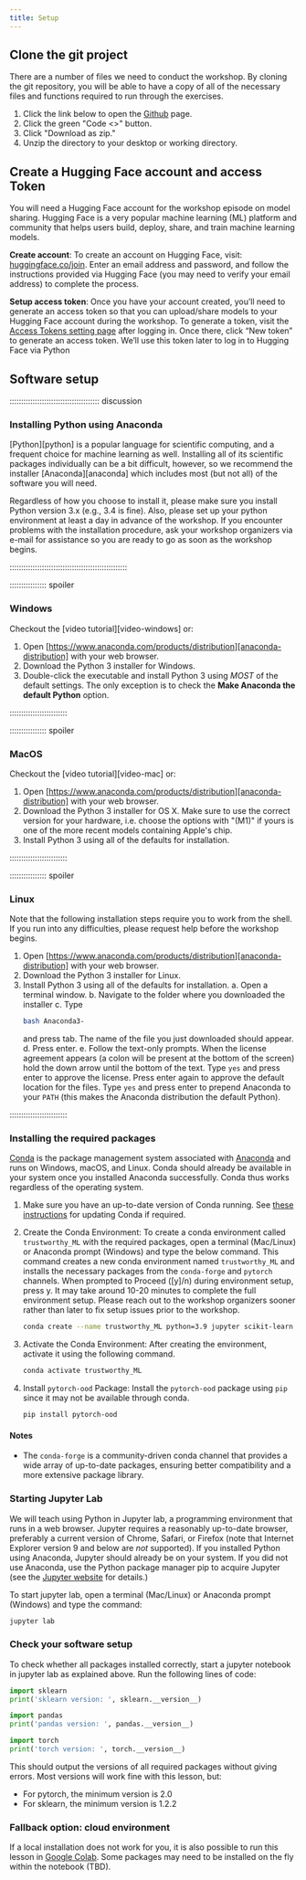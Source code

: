 ```yaml
---
title: Setup
---
```

## Clone the git project
<!--
## Data Sets
FIXME: place any data you want learners to use in `episodes/data` and then use
       a relative link ( [data zip file](data/lesson-data.zip) ) to provide a
       link to it, replacing the example.com link. Download the [data zip file](https://example.com/FIXME) and unzip it to your Desktop
-->

There are a number of files we need to conduct the workshop. By cloning the git repository, you will be able to have a copy of all of the necessary files and functions required to run through the exercises.

1. Click the link below to open the [Github](https://github.com/carpentries-incubator/fair-explainable-ml/tree/main) page.
2. Click the green "Code <>" button.
3. Click "Download as zip."
4. Unzip the directory to your desktop or working directory.

## Create a Hugging Face account and access Token
You will need a Hugging Face account for the workshop episode on model sharing. Hugging Face is a very popular machine learning (ML) platform and community that helps users build, deploy, share, and train machine learning models. 

**Create account**: To create an account on Hugging Face, visit: [huggingface.co/join](https://huggingface.co/join). Enter an email address and password, and follow the instructions provided via Hugging Face (you may need to verify your email address) to complete the process.

**Setup access token**: Once you have your account created, you’ll need to generate an access token so that you can upload/share models to your Hugging Face account during the workshop. To generate a token, visit the [Access Tokens setting page](https://huggingface.co/settings/tokens) after logging in. Once there, click “New token” to generate an access token. We’ll use this token later to log in to Hugging Face via Python

## Software setup

::::::::::::::::::::::::::::::::::::::: discussion

### Installing Python using Anaconda

[Python][python] is a popular language for scientific computing, and a frequent choice
for machine learning as well. Installing all of its scientific packages
individually can be a bit difficult, however, so we recommend the installer [Anaconda][anaconda]
which includes most (but not all) of the software you will need.

Regardless of how you choose to install it, please make sure you install Python
version 3.x (e.g., 3.4 is fine). Also, please set up your python environment at
least a day in advance of the workshop.  If you encounter problems with the
installation procedure, ask your workshop organizers via e-mail for assistance so
you are ready to go as soon as the workshop begins.

:::::::::::::::::::::::::::::::::::::::::::::::::::

:::::::::::::::: spoiler

### Windows

Checkout the [video tutorial][video-windows] or:

1. Open [https://www.anaconda.com/products/distribution][anaconda-distribution]
with your web browser.
2. Download the Python 3 installer for Windows.
3. Double-click the executable and install Python 3 using _MOST_ of the
   default settings. The only exception is to check the
   **Make Anaconda the default Python** option.

:::::::::::::::::::::::::

:::::::::::::::: spoiler

### MacOS

Checkout the [video tutorial][video-mac] or:

1. Open [https://www.anaconda.com/products/distribution][anaconda-distribution]
   with your web browser.
2. Download the Python 3 installer for OS X.
   Make sure to use the correct version for your hardware, 
   i.e. choose the options with "(M1)" if yours is one of the more recent models
   containing Apple's chip.
3. Install Python 3 using all of the defaults for installation.

:::::::::::::::::::::::::


:::::::::::::::: spoiler

### Linux

Note that the following installation steps require you to work from the shell.
If you run into any difficulties, please request help before the workshop begins.

1.  Open [https://www.anaconda.com/products/distribution][anaconda-distribution] with your web browser.
2.  Download the Python 3 installer for Linux.
3.  Install Python 3 using all of the defaults for installation.
    a.  Open a terminal window.
    b.  Navigate to the folder where you downloaded the installer
    c.  Type
    ```bash
    bash Anaconda3-
    ```
    and press tab.  The name of the file you just downloaded should appear.
    d.  Press enter.
    e.  Follow the text-only prompts.  When the license agreement appears (a colon
        will be present at the bottom of the screen) hold the down arrow until the
        bottom of the text. Type `yes` and press enter to approve the license. Press
        enter again to approve the default location for the files. Type `yes` and
        press enter to prepend Anaconda to your `PATH` (this makes the Anaconda
        distribution the default Python).

:::::::::::::::::::::::::

### Installing the required packages

[Conda](https://docs.conda.io/projects/conda/en/latest/) is the package management system associated with [Anaconda](https://anaconda.org) and runs on Windows, macOS, and Linux.
Conda should already be available in your system once you installed Anaconda successfully. Conda thus works regardless of the operating system.

1. Make sure you have an up-to-date version of Conda running.
   See [these instructions](https://docs.anaconda.com/anaconda/install/update-version/) for updating Conda if required.

2. Create the Conda Environment: To create a conda environment called `trustworthy_ML` with the required packages, open a terminal (Mac/Linux) or Anaconda prompt (Windows) and type the below command. This command creates a new conda environment named `trustworthy_ML` and installs the necessary packages from the `conda-forge` and `pytorch` channels. When prompted to Proceed ([y]/n) during environment setup, press y. It may take around 10-20 minutes to complete the full environment setup. Please reach out to the workshop organizers sooner rather than later to fix setup issues prior to the workshop. 
   
    ```sh
    conda create --name trustworthy_ML python=3.9 jupyter scikit-learn pandas matplotlib keras tensorflow pytorch torchvision torchaudio umap-learn aif360 -c conda-forge
    ```

3. Activate the Conda Environment: After creating the environment, activate it using the following command.
   
    ```sh
    conda activate trustworthy_ML
    ```

4. Install `pytorch-ood` Package: Install the `pytorch-ood` package using `pip` since it may not be available through conda.
   
    ```sh
    pip install pytorch-ood
    ```


#### Notes
- The `conda-forge` is a community-driven conda channel that provides a wide array of up-to-date packages, ensuring better compatibility and a more extensive package library.


### Starting Jupyter Lab

We will teach using Python in Jupyter lab, a
programming environment that runs in a web browser. Jupyter requires a reasonably
up-to-date browser, preferably a current version of Chrome, Safari, or Firefox
(note that Internet Explorer version 9 and below are *not* supported). If you
installed Python using Anaconda, Jupyter should already be on your system. If
you did not use Anaconda, use the Python package manager pip to acquire Jupyter
(see the [Jupyter website](https://jupyter.org/install) for details.)

To start jupyter lab, open a terminal (Mac/Linux) or Anaconda prompt (Windows) and type the command:

```bash
jupyter lab
```

### Check your software setup
To check whether all packages installed correctly, start a jupyter notebook in jupyter lab as
explained above. Run the following lines of code:
```python
import sklearn
print('sklearn version: ', sklearn.__version__)

import pandas
print('pandas version: ', pandas.__version__)

import torch
print('torch version: ', torch.__version__)
```

This should output the versions of all required packages without giving errors.
Most versions will work fine with this lesson, but:
- For pytorch, the minimum version is 2.0
- For sklearn, the minimum version is 1.2.2

### Fallback option: cloud environment
If a local installation does not work for you, it is also possible to run this lesson in [Google Colab](https://colab.research.google.com/). Some packages may need to be installed on the fly within the notebook (TBD).
